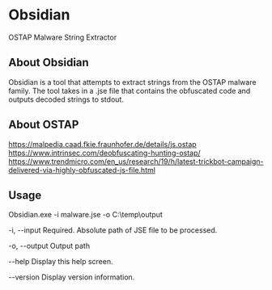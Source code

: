 # Obsidian
OSTAP Malware String Extractor

## About Obsidian
Obsidian is a tool that attempts to extract strings from the OSTAP malware family. The tool takes in a .jse file that contains the obfuscated code and outputs decoded strings to stdout. 

## About OSTAP
https://malpedia.caad.fkie.fraunhofer.de/details/js.ostap
https://www.intrinsec.com/deobfuscating-hunting-ostap/
https://www.trendmicro.com/en_us/research/19/h/latest-trickbot-campaign-delivered-via-highly-obfuscated-js-file.html

## Usage

Obsidian.exe -i malware.jse -o C:\temp\output

  -i, --input     Required. Absolute path of JSE file to be processed.

  -o, --output    Output path

  --help          Display this help screen.

  --version       Display version information.
